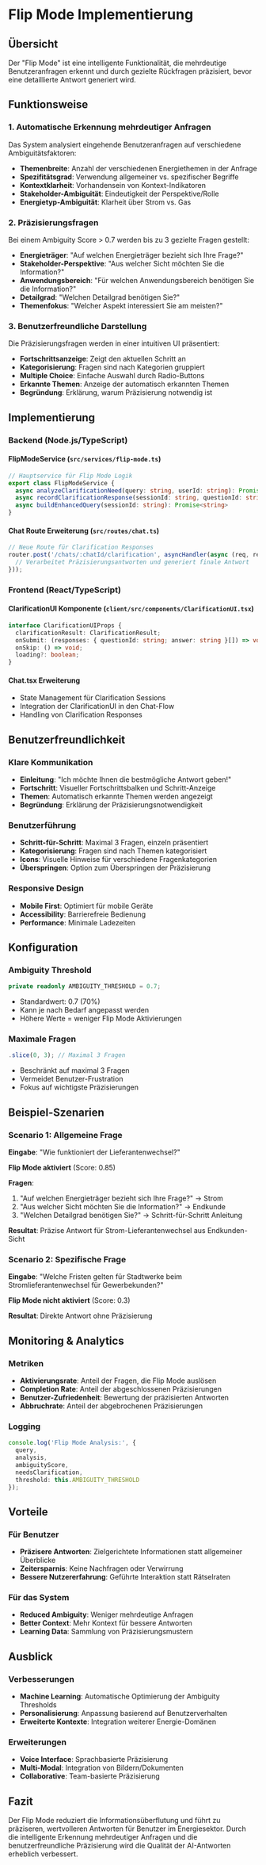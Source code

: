 # Flip Mode Implementierung

## Übersicht

Der "Flip Mode" ist eine intelligente Funktionalität, die mehrdeutige Benutzeranfragen erkennt und durch gezielte Rückfragen präzisiert, bevor eine detaillierte Antwort generiert wird.

## Funktionsweise

### 1. Automatische Erkennung mehrdeutiger Anfragen

Das System analysiert eingehende Benutzeranfragen auf verschiedene Ambiguitätsfaktoren:

- **Themenbreite**: Anzahl der verschiedenen Energiethemen in der Anfrage
- **Spezifitätsgrad**: Verwendung allgemeiner vs. spezifischer Begriffe
- **Kontextklarheit**: Vorhandensein von Kontext-Indikatoren
- **Stakeholder-Ambiguität**: Eindeutigkeit der Perspektive/Rolle
- **Energietyp-Ambiguität**: Klarheit über Strom vs. Gas

### 2. Präzisierungsfragen

Bei einem Ambiguity Score > 0.7 werden bis zu 3 gezielte Fragen gestellt:

- **Energieträger**: "Auf welchen Energieträger bezieht sich Ihre Frage?"
- **Stakeholder-Perspektive**: "Aus welcher Sicht möchten Sie die Information?"
- **Anwendungsbereich**: "Für welchen Anwendungsbereich benötigen Sie die Information?"
- **Detailgrad**: "Welchen Detailgrad benötigen Sie?"
- **Themenfokus**: "Welcher Aspekt interessiert Sie am meisten?"

### 3. Benutzerfreundliche Darstellung

Die Präzisierungsfragen werden in einer intuitiven UI präsentiert:

- **Fortschrittsanzeige**: Zeigt den aktuellen Schritt an
- **Kategorisierung**: Fragen sind nach Kategorien gruppiert
- **Multiple Choice**: Einfache Auswahl durch Radio-Buttons
- **Erkannte Themen**: Anzeige der automatisch erkannten Themen
- **Begründung**: Erklärung, warum Präzisierung notwendig ist

## Implementierung

### Backend (Node.js/TypeScript)

#### FlipModeService (`src/services/flip-mode.ts`)

```typescript
// Hauptservice für Flip Mode Logik
export class FlipModeService {
  async analyzeClarificationNeed(query: string, userId: string): Promise<ClarificationResult>
  async recordClarificationResponse(sessionId: string, questionId: string, response: string): Promise<FlipSession | null>
  async buildEnhancedQuery(sessionId: string): Promise<string>
}
```

#### Chat Route Erweiterung (`src/routes/chat.ts`)

```typescript
// Neue Route für Clarification Responses
router.post('/chats/:chatId/clarification', asyncHandler(async (req, res) => {
  // Verarbeitet Präzisierungsantworten und generiert finale Antwort
}));
```

### Frontend (React/TypeScript)

#### ClarificationUI Komponente (`client/src/components/ClarificationUI.tsx`)

```typescript
interface ClarificationUIProps {
  clarificationResult: ClarificationResult;
  onSubmit: (responses: { questionId: string; answer: string }[]) => void;
  onSkip: () => void;
  loading?: boolean;
}
```

#### Chat.tsx Erweiterung

- State Management für Clarification Sessions
- Integration der ClarificationUI in den Chat-Flow
- Handling von Clarification Responses

## Benutzerfreundlichkeit

### Klare Kommunikation

- **Einleitung**: "Ich möchte Ihnen die bestmögliche Antwort geben!"
- **Fortschritt**: Visueller Fortschrittsbalken und Schritt-Anzeige
- **Themen**: Automatisch erkannte Themen werden angezeigt
- **Begründung**: Erklärung der Präzisierungsnotwendigkeit

### Benutzerführung

- **Schritt-für-Schritt**: Maximal 3 Fragen, einzeln präsentiert
- **Kategorisierung**: Fragen sind nach Themen kategorisiert
- **Icons**: Visuelle Hinweise für verschiedene Fragenkategorien
- **Überspringen**: Option zum Überspringen der Präzisierung

### Responsive Design

- **Mobile First**: Optimiert für mobile Geräte
- **Accessibility**: Barrierefreie Bedienung
- **Performance**: Minimale Ladezeiten

## Konfiguration

### Ambiguity Threshold

```typescript
private readonly AMBIGUITY_THRESHOLD = 0.7;
```

- Standardwert: 0.7 (70%)
- Kann je nach Bedarf angepasst werden
- Höhere Werte = weniger Flip Mode Aktivierungen

### Maximale Fragen

```typescript
.slice(0, 3); // Maximal 3 Fragen
```

- Beschränkt auf maximal 3 Fragen
- Vermeidet Benutzer-Frustration
- Fokus auf wichtigste Präzisierungen

## Beispiel-Szenarien

### Scenario 1: Allgemeine Frage

**Eingabe**: "Wie funktioniert der Lieferantenwechsel?"

**Flip Mode aktiviert** (Score: 0.85)

**Fragen**:
1. "Auf welchen Energieträger bezieht sich Ihre Frage?" → Strom
2. "Aus welcher Sicht möchten Sie die Information?" → Endkunde
3. "Welchen Detailgrad benötigen Sie?" → Schritt-für-Schritt Anleitung

**Resultat**: Präzise Antwort für Strom-Lieferantenwechsel aus Endkunden-Sicht

### Scenario 2: Spezifische Frage

**Eingabe**: "Welche Fristen gelten für Stadtwerke beim Stromlieferantenwechsel für Gewerbekunden?"

**Flip Mode nicht aktiviert** (Score: 0.3)

**Resultat**: Direkte Antwort ohne Präzisierung

## Monitoring & Analytics

### Metriken

- **Aktivierungsrate**: Anteil der Fragen, die Flip Mode auslösen
- **Completion Rate**: Anteil der abgeschlossenen Präzisierungen
- **Benutzer-Zufriedenheit**: Bewertung der präzisierten Antworten
- **Abbruchrate**: Anteil der abgebrochenen Präzisierungen

### Logging

```typescript
console.log('Flip Mode Analysis:', {
  query,
  analysis,
  ambiguityScore,
  needsClarification,
  threshold: this.AMBIGUITY_THRESHOLD
});
```

## Vorteile

### Für Benutzer

- **Präzisere Antworten**: Zielgerichtete Informationen statt allgemeiner Überblicke
- **Zeitersparnis**: Keine Nachfragen oder Verwirrung
- **Bessere Nutzererfahrung**: Geführte Interaktion statt Rätselraten

### Für das System

- **Reduced Ambiguity**: Weniger mehrdeutige Anfragen
- **Better Context**: Mehr Kontext für bessere Antworten
- **Learning Data**: Sammlung von Präzisierungsmustern

## Ausblick

### Verbesserungen

- **Machine Learning**: Automatische Optimierung der Ambiguity Thresholds
- **Personalisierung**: Anpassung basierend auf Benutzerverhalten
- **Erweiterte Kontexte**: Integration weiterer Energie-Domänen

### Erweiterungen

- **Voice Interface**: Sprachbasierte Präzisierung
- **Multi-Modal**: Integration von Bildern/Dokumenten
- **Collaborative**: Team-basierte Präzisierung

## Fazit

Der Flip Mode reduziert die Informationsüberflutung und führt zu präziseren, wertvolleren Antworten für Benutzer im Energiesektor. Durch die intelligente Erkennung mehrdeutiger Anfragen und die benutzerfreundliche Präzisierung wird die Qualität der AI-Antworten erheblich verbessert.

